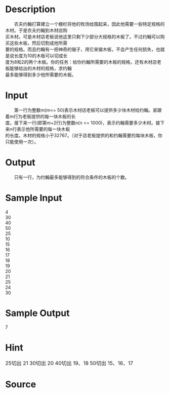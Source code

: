 
# Description

<div class="content"><p>　　农夫约翰打算建立一个栅栏将他的牧场给围起来，因此他需要一些特定规格的木材。于是农夫约翰到木材店购<br/>
买木材。可是木材店老板说他这里只剩下少部分大规格的木板了。不过约翰可以购买这些木板，然后切割成他所需<br/>
要的规格。而且约翰有一把神奇的锯子，用它来锯木板，不会产生任何损失，也就是说长度为10的木板可以切成长<br/>
度为8和2的两个木板。你的任务：给你约翰所需要的木板的规格，还有木材店老板能够给出的木材的规格，求约翰<br/>
最多能够得到多少他所需要的木板。</p></div>

# Input

<div class="content"><p>　　第一行为整数m(m&lt;= 50)表示木材店老板可以提供多少块木材给约翰。紧跟着m行为老板提供的每一块木板的长<br/>
度。接下来一行(即第m+2行)为整数n(n &lt;= 1000)，表示约翰需要多少木材。接下来n行表示他所需要的每一块木板<br/>
的长度。木材的规格小于32767。（对于店老板提供的和约翰需要的每块木板，你只能使用一次）。</p></div>

# Output

<div class="content"><p>　　只有一行，为约翰最多能够得到的符合条件的木板的个数。</p></div>

# Sample Input

<div class="content"><span class="sampledata">4<br/>
30<br/>
40<br/>
50<br/>
25<br/>
10<br/>
15<br/>
16<br/>
17<br/>
18<br/>
19<br/>
20<br/>
21<br/>
25<br/>
24<br/>
30</span></div>

# Sample Output

<div class="content"><span class="sampledata">7</span></div>

# Hint

<div class="content"><p></p><p><span style="font-size: medium;">25切出 21 30切出 20 40切出 19、18 50切出 15、16、17</span></p><p></p></div>

# Source

<div class="content"><p><a href="problemset.php?search="></a></p></div>

